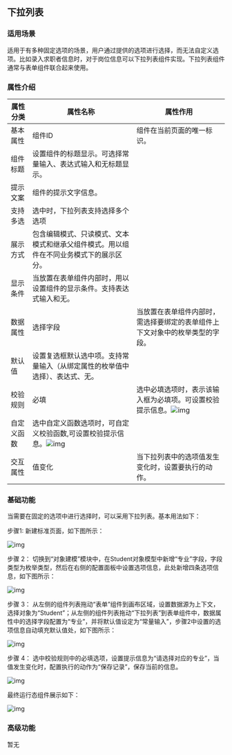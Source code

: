 ## **下拉列表**

### **适用场景**

适用于有多种固定选项的场景，用户通过提供的选项进行选择，而无法自定义选项。比如录入求职者信息时，对于岗位信息可以下拉列表组件实现。下拉列表组件通常与表单组件联合起来使用。

### **属性介绍**



| 属性分类   | 属性名称                                                     | 属性作用                                                     |
| ---------- | ------------------------------------------------------------ | ------------------------------------------------------------ |
| 基本属性   | 组件ID                                                       | 组件在当前页面的唯一标识。                                   |
| 组件标题   | 设置组件的标题显示。可选择常量输入、表达式输入和无标题显示。 |                                                              |
| 提示文案   | 组件的提示文字信息。                                         |                                                              |
| 支持多选   | 选中时，下拉列表支持选择多个选项                             |                                                              |
| 展示方式   | 包含编辑模式、只读模式、文本模式和继承父组件模式。用以组件在不同业务模式下的展示区分。 |                                                              |
| 显示条件   | 当放置在表单组件内部时，用以设置组件的显示条件。支持表达式输入和无。 |                                                              |
| 数据属性   | 选择字段                                                     | 当放置在表单组件内部时，需选择要绑定的表单组件上下文对象中的枚举类型的字段。 |
| 默认值     | 设置复选框默认选中项。支持常量输入（从绑定属性的枚举值中选择）、表达式、无。 |                                                              |
| 校验规则   | 必填                                                         | 选中必填选项时，表示该输入框为必填项。可设置校验提示信息。![img](https://main.qcloudimg.com/raw/6ac38d8e41790669c13a1af0bc0f9075.png) |
| 自定义函数 | 选中自定义函数选项时，可自定义校验函数,可设置校验提示信息。![img](https://main.qcloudimg.com/raw/917ba013bf91d48a91819cfe123c724e.png) |                                                              |
| 交互属性   | 值变化                                                       | 当下拉列表中的选项值发生变化时，设置要执行的动作。           |



### **基础功能**

当需要在固定的选项中进行选择时，可以采用下拉列表。基本用法如下：

步骤1: 新建标准页面，如下图所示：

![img](https://main.qcloudimg.com/raw/7d884f58f1134cf00de730f21d84bb11.png)

步骤 2： 切换到“对象建模”模块中，在Student对象模型中新增“专业”字段，字段类型为枚举类型，然后在右侧的配置面板中设置选项信息，此处新增四条选项信息，如下图所示：

![img](https://main.qcloudimg.com/raw/9fca5f70f47b4001dae12aa46647c716.png)

步骤 3： 从左侧的组件列表拖动“表单”组件到画布区域，设置数据源为上下文，选择对象为“Student”；从左侧的组件列表拖动“下拉列表”到表单组件中，数据属性中的选择字段配置为“专业”，并将默认值设定为“常量输入”，步骤2中设置的选项信息自动填充默认值处，如下图所示：

![img](https://main.qcloudimg.com/raw/1524396d06747d3838d55d0ca606755b.png)

步骤 4： 选中校验规则中的必填选项，设置提示信息为“请选择对应的专业”，当值发生变化时，配置执行的动作为“保存记录”，保存当前的信息。

![img](https://main.qcloudimg.com/raw/c45e131ebf66592f4cdaa6433190a540.png)

最终运行态组件展示如下：

![img](https://main.qcloudimg.com/raw/549f1a75b5f0ec74f5445e2c52a16858.png)

### **高级功能**

暂无